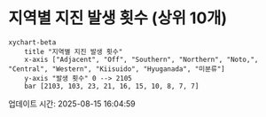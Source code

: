 # 지역별 지진 발생 횟수 (상위 10개)

```mermaid
xychart-beta
    title "지역별 지진 발생 횟수"
    x-axis ["Adjacent", "Off", "Southern", "Northern", "Noto,", "Central", "Western", "Kiisuido", "Hyuganada", "미분류"]
    y-axis "발생 횟수" 0 --> 2105
    bar [2103, 103, 23, 21, 16, 15, 10, 8, 7, 7]
```

업데이트 시간: 2025-08-15 16:04:59
